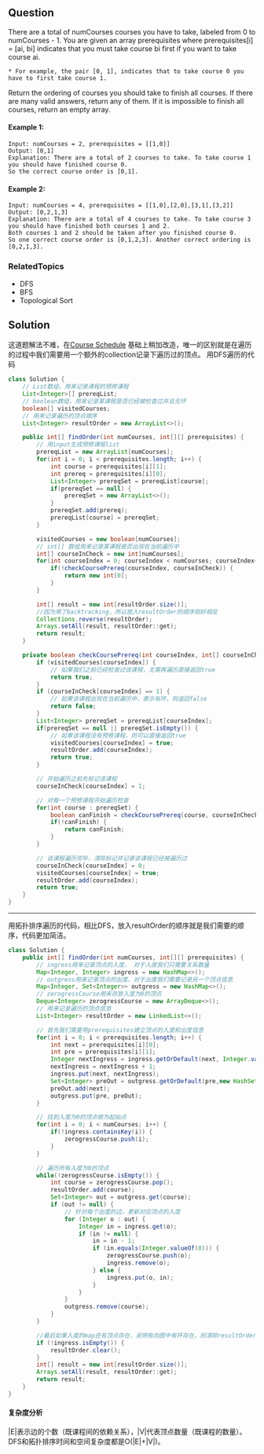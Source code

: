## Question

There are a total of numCourses courses you have to take, labeled from 0 to numCourses - 1. You are given an array
prerequisites where prerequisites[i] = [ai, bi] indicates that you must take course bi first if you want to
take course ai.

    * For example, the pair [0, 1], indicates that to take course 0 you have to first take course 1.

Return the ordering of courses you should take to finish all courses. If there are many valid answers, return any of them. 
If it is impossible to finish all courses, return an empty array.

#### Example 1:
```text
Input: numCourses = 2, prerequisites = [[1,0]]
Output: [0,1]
Explanation: There are a total of 2 courses to take. To take course 1 you should have finished course 0. 
So the correct course order is [0,1].
```

#### Example 2:
```text
Input: numCourses = 4, prerequisites = [[1,0],[2,0],[3,1],[3,2]]
Output: [0,2,1,3]
Explanation: There are a total of 4 courses to take. To take course 3 you should have finished both courses 1 and 2. 
Both courses 1 and 2 should be taken after you finished course 0.
So one correct course order is [0,1,2,3]. Another correct ordering is [0,2,1,3].
```

### RelatedTopics

* DFS
* BFS
* Topological Sort


## Solution

这道题解法不难，在[Course Schedule](https://github.com/codyke/LeetcodeSolution/blob/main/solutions/207.%20Course%20Schedule.md)
基础上稍加改造，唯一的区别就是在遍历的过程中我们需要用一个额外的collection记录下遍历过的顶点。 用DFS遍历的代码
```java
class Solution {
    // List数组，用来记录课程的预修课程
    List<Integer>[] prereqList;
    // boolean数组，用来记录某课程是否已经被检查过并且无环
    boolean[] visitedCourses;
    // 用来记录遍历的顶点顺序
    List<Integer> resultOrder = new ArrayList<>();

    public int[] findOrder(int numCourses, int[][] prerequisites) {
        // 用input生成预修课程list
        prereqList = new ArrayList[numCourses];
        for(int i = 0; i < prerequisites.length; i++) {
            int course = prerequisites[i][1];
            int prereq = prerequisites[i][0];
            List<Integer> prereqSet = prereqList[course];
            if(prereqSet == null) {
                prereqSet = new ArrayList<>();
            }
            prereqSet.add(prereq);
            prereqList[course] = prereqSet;
        }

        visitedCourses = new boolean[numCourses];
        // int[] 数组用来记录某课程是否出现在当前遍历中
        int[] courseInCheck = new int[numCourses];
        for(int courseIndex = 0; courseIndex < numCourses; courseIndex++) {
            if(!checkCoursePrereq(courseIndex, courseInCheck)) {
                return new int[0];
            }
        }

        int[] result = new int[resultOrder.size()];
        //因为用了backtracking，所以放入resultOrder的顺序刚好相反
        Collections.reverse(resultOrder);
        Arrays.setAll(result, resultOrder::get);
        return result;
    }

    private boolean checkCoursePrereq(int courseIndex, int[] courseInCheck) {
        if (visitedCourses[courseIndex]) {
            // 如果我们之前已经检查过该课程，无需再遍历直接返回true
            return true;
        }
        if (courseInCheck[courseIndex] == 1) {
            // 如果该课程出现在当前遍历中，表示有环，则返回false
            return false;
        }
        List<Integer> prereqSet = prereqList[courseIndex];
        if(prereqSet == null || prereqSet.isEmpty()) {
            // 如果该课程没有预修课程，则可以直接返回true
            visitedCourses[courseIndex] = true;
            resultOrder.add(courseIndex);
            return true;
        }

        // 开始遍历之前先标记该课程
        courseInCheck[courseIndex] = 1;

        // 对每一个预修课程开始遍历检查
        for(int course : prereqSet) {
            boolean canFinish = checkCoursePrereq(course, courseInCheck);
            if(!canFinish) {
                return canFinish;
            }
        }

        // 该课程遍历完毕，清除标记并记录该课程已经被遍历过
        courseInCheck[courseIndex] = 0;
        visitedCourses[courseIndex] = true;
        resultOrder.add(courseIndex);
        return true;
    }
}
```
----

用拓扑排序遍历的代码，相比DFS，放入resultOrder的顺序就是我们需要的顺序，代码更加简洁。
```java
class Solution {
    public int[] findOrder(int numCourses, int[][] prerequisites) {
        // ingress用来记录顶点的入度， 对于入度我们只需要关系数量
        Map<Integer, Integer> ingress = new HashMap<>();
        // outgress用来记录顶点的出度，对于出度我们需要记录另一个顶点信息
        Map<Integer, Set<Integer>> outgress = new HashMap<>();
        // zerogressCourse用来存放入度为0的顶点
        Deque<Integer> zerogressCourse = new ArrayDeque<>();
        // 用来记录遍历的顶点信息
        List<Integer> resultOrder = new LinkedList<>();

        // 首先我们需要用prerequisites建立顶点的入度和出度信息
        for(int i = 0; i < prerequisites.length; i++) {
            int next = prerequisites[i][0];
            int pre = prerequisites[i][1];
            Integer nextIngress = ingress.getOrDefault(next, Integer.valueOf(0));
            nextIngress = nextIngress + 1;
            ingress.put(next, nextIngress);
            Set<Integer> preOut = outgress.getOrDefault(pre,new HashSet<>());
            preOut.add(next);
            outgress.put(pre, preOut);
        }

        // 找到入度为0的顶点做为起始点
        for(int i = 0; i < numCourses; i++) {
            if(!ingress.containsKey(i)) {
                zerogressCourse.push(i);
            }
        }

        // 遍历所有入度为0的顶点
        while(!zerogressCourse.isEmpty()) {
            int course = zerogressCourse.pop();
            resultOrder.add(course);
            Set<Integer> out = outgress.get(course);
            if (out != null) {
                // 针对每个出度的边，更新对应顶点的入度
                for (Integer o : out) {
                    Integer in = ingress.get(o);
                    if (in != null) {
                        in = in - 1;
                        if (in.equals(Integer.valueOf(0))) {
                            zerogressCourse.push(o);
                            ingress.remove(o);
                        } else {
                            ingress.put(o, in);
                        }
                    }
                }
                outgress.remove(course);
            }
        }

        //最后如果入度的map还有顶点存在，说明有向图中有环存在，则清除resultOrder中记录的顶点信息。
        if (!ingress.isEmpty()) {
            resultOrder.clear();
        }
        int[] result = new int[resultOrder.size()];
        Arrays.setAll(result, resultOrder::get);
        return result;
    }
}
```

#### 复杂度分析
|E|表示边的个数（既课程间的依赖关系），|V|代表顶点数量（既课程的数量）。DFS和拓扑排序时间和空间复杂度都是O(|E|+|V|)。